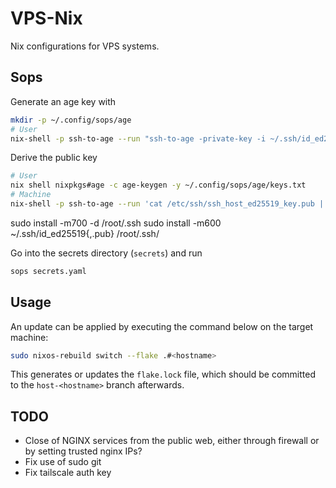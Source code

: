 # VPS-Nix

Nix configurations for VPS systems.

## Sops

Generate an age key with

```sh
mkdir -p ~/.config/sops/age
# User
nix-shell -p ssh-to-age --run "ssh-to-age -private-key -i ~/.ssh/id_ed25519 > ~/.config/sops/age/keys.txt"
```

Derive the public key

```sh
# User
nix shell nixpkgs#age -c age-keygen -y ~/.config/sops/age/keys.txt
# Machine
nix-shell -p ssh-to-age --run 'cat /etc/ssh/ssh_host_ed25519_key.pub | ssh-to-age'
```

sudo install -m700 -d /root/.ssh
sudo install -m600 ~/.ssh/id_ed25519{,.pub} /root/.ssh/

Go into the secrets directory (`secrets`) and run

```sh
sops secrets.yaml
```

## Usage

An update can be applied by executing the command below on the target machine:

```sh
sudo nixos-rebuild switch --flake .#<hostname>
```

This generates or updates the `flake.lock` file, which should be committed to the `host-<hostname>` branch afterwards.

## TODO

- Close of NGINX services from the public web, either through firewall or by setting trusted nginx IPs?
- Fix use of sudo git
- Fix tailscale auth key